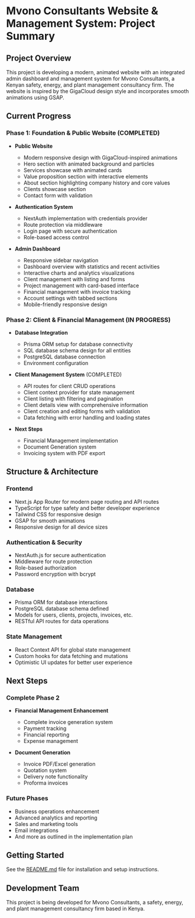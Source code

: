 # Mvono Consultants Website & Management System: Project Summary

## Project Overview

This project is developing a modern, animated website with an integrated admin dashboard and management system for Mvono Consultants, a Kenyan safety, energy, and plant management consultancy firm. The website is inspired by the GigaCloud design style and incorporates smooth animations using GSAP.

## Current Progress

### Phase 1: Foundation & Public Website (COMPLETED)
- **Public Website**
  - Modern responsive design with GigaCloud-inspired animations
  - Hero section with animated background and particles
  - Services showcase with animated cards
  - Value proposition section with interactive elements
  - About section highlighting company history and core values
  - Clients showcase section
  - Contact form with validation

- **Authentication System**
  - NextAuth implementation with credentials provider
  - Route protection via middleware
  - Login page with secure authentication
  - Role-based access control

- **Admin Dashboard**
  - Responsive sidebar navigation
  - Dashboard overview with statistics and recent activities
  - Interactive charts and analytics visualizations
  - Client management with listing and forms
  - Project management with card-based interface
  - Financial management with invoice tracking
  - Account settings with tabbed sections
  - Mobile-friendly responsive design

### Phase 2: Client & Financial Management (IN PROGRESS)
- **Database Integration**
  - Prisma ORM setup for database connectivity
  - SQL database schema design for all entities
  - PostgreSQL database connection
  - Environment configuration
  
- **Client Management System** (COMPLETED)
  - API routes for client CRUD operations
  - Client context provider for state management
  - Client listing with filtering and pagination
  - Client details view with comprehensive information
  - Client creation and editing forms with validation
  - Data fetching with error handling and loading states

- **Next Steps**
  - Financial Management implementation
  - Document Generation system
  - Invoicing system with PDF export

## Structure & Architecture

### Frontend
- Next.js App Router for modern page routing and API routes
- TypeScript for type safety and better developer experience
- Tailwind CSS for responsive design
- GSAP for smooth animations
- Responsive design for all device sizes

### Authentication & Security
- NextAuth.js for secure authentication
- Middleware for route protection
- Role-based authorization
- Password encryption with bcrypt

### Database
- Prisma ORM for database interactions
- PostgreSQL database schema defined
- Models for users, clients, projects, invoices, etc.
- RESTful API routes for data operations

### State Management
- React Context API for global state management
- Custom hooks for data fetching and mutations
- Optimistic UI updates for better user experience

## Next Steps

### Complete Phase 2
- **Financial Management Enhancement**
  - Complete invoice generation system
  - Payment tracking
  - Financial reporting
  - Expense management

- **Document Generation**
  - Invoice PDF/Excel generation
  - Quotation system
  - Delivery note functionality
  - Proforma invoices

### Future Phases
- Business operations enhancement
- Advanced analytics and reporting
- Sales and marketing tools
- Email integrations
- And more as outlined in the implementation plan

## Getting Started

See the [README.md](./README.md) file for installation and setup instructions.

## Development Team

This project is being developed for Mvono Consultants, a safety, energy, and plant management consultancy firm based in Kenya.
